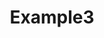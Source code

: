 ---
title: Example3
platforms:
  - title: pc
    layouts:
      - title: default
        keys:
          x:
            - "123"
            - "321"
          y:
            - "456"
            - "654"
  - title: xbox
    layouts:
      - title: default
        keys:
          x:
            - "123"
            - "321"
          y:
            - "456"
            - "654"
      - title: alternate
        keys:
          x:
            - "123"
            - "321"
          y:
            - "456"
            - "654"
---